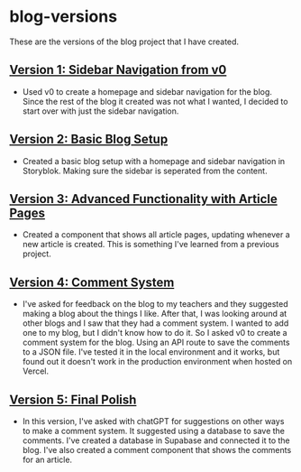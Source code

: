 # blog-versions

These are the versions of the blog project that I have created.

## [Version 1: Sidebar Navigation from v0](./Blog%20V1)

- Used v0 to create a homepage and sidebar navigation for the blog. Since the rest of the blog it created was not what I wanted, I decided to start over with just the sidebar navigation.

## [Version 2: Basic Blog Setup](./Blog%20V2)

- Created a basic blog setup with a homepage and sidebar navigation in Storyblok. Making sure the sidebar is seperated from the content.

## [Version 3: Advanced Functionality with Article Pages](./Blog%20V3)

- Created a component that shows all article pages, updating whenever a new article is created. This is something I've learned from a previous project.

## [Version 4: Comment System](./Blog%20V4)

- I've asked for feedback on the blog to my teachers and they suggested making a blog about the things I like. After that, I was looking around at other blogs and I saw that they had a comment system. I wanted to add one to my blog, but I didn't know how to do it. So I asked v0 to create a comment system for the blog. Using an API route to save the comments to a JSON file. I've tested it in the local environment and it works, but found out it doesn't work in the production environment when hosted on Vercel.

## [Version 5: Final Polish](./Blog%20V5)

- In this version, I've asked with chatGPT for suggestions on other ways to make a comment system. It suggested using a database to save the comments. I've created a database in Supabase and connected it to the blog. I've also created a comment component that shows the comments for an article.


